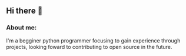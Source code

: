 ## Hi there 👋
### About me:
I'm a begginer python programmer focusing to gain experience through projects, looking foward to contributing to open source in the future.  


